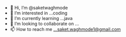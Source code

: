 - 👋 Hi, I’m @saketwaghmode
- 👀 I’m interested in ...coding
- 🌱 I’m currently learning ...java
- 💞️ I’m looking to collaborate on ...
- 📫 How to reach me ...saket.waghmode1@gmail.com

<!---
saketwaghmode/saketwaghmode is a ✨ special ✨ repository because its `README.md` (this file) appears on your GitHub profile.
You can click the Preview link to take a look at your changes.
--->
